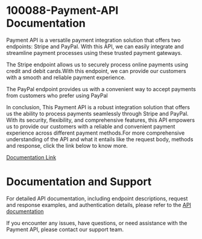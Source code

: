 # 100088-Payment-API Documentation

Payment API is a versatile payment integration solution that offers two endpoints: Stripe and PayPal. With this API, we can easily integrate and streamline payment processes using these trusted payment gateways.

The Stripe endpoint allows us to securely process online payments using credit and debit cards.With this endpoint, we can provide our customers with a smooth and reliable payment experience.

The PayPal endpoint provides us with a convenient way to accept payments from customers who prefer using PayPal

In conclusion, This Payment API is a robust integration solution that offers us the ability to process payments seamlessly through Stripe and PayPal. With its security, flexibility, and comprehensive features, this API empowers us to provide our customers with a reliable and convenient payment experience across different payment methods.For more comprehensive understanding of the API and what it entails like the request body, methods and response, click the link below to know more.

[Documentation Link](https://documenter.getpostman.com/view/20868747/2s93mAVLjQ)

# Documentation and Support
For detailed API documentation, including endpoint descriptions, request and response examples, and authentication details, please refer to the [API documentation](https://documenter.getpostman.com/view/20868747/2s93mAVLjQ)

If you encounter any issues, have questions, or need assistance with the Payment API, please contact our support team.
